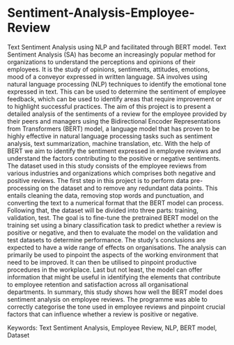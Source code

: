 # Sentiment-Analysis-Employee-Review
Text Sentiment Analysis using NLP and facilitated through BERT model.
Text Sentiment Analysis (SA) has become an increasingly popular method for organizations to understand the perceptions and opinions of their employees. It is the study of opinions, sentiments, attitudes, emotions, mood of a conveyor expressed in written language. SA involves using natural language processing (NLP) techniques to identify the emotional tone expressed in text. This can be used to determine the sentiment of employee feedback, which can be used to identify areas that require improvement or to highlight successful practices. The aim of this project is to present a detailed analysis of the sentiments of a review for the employee provided by their peers and managers using the Bidirectional Encoder Representations from Transformers (BERT) model, a language model that has proven to be highly effective in natural language processing tasks such as sentiment analysis, text summarization, machine translation, etc. With the help of BERT we aim to identify the sentiment expressed in employee reviews and understand the factors contributing to the positive or negative sentiments. The dataset used in this study consists of the employee reviews from various industries and organizations which comprises both negative and positive reviews. The first step in this project is to perform data pre-processing on the dataset and to remove any redundant data points. This entails cleaning the data, removing stop words and punctuation, and converting the text to a numerical format that the BERT model can process. Following that, the dataset will be divided into three parts: training, validation, test. The goal is to fine-tune the pretrained BERT model on the training set using a binary classification task to predict whether a review is positive or negative, and then to evaluate the model on the validation and test datasets to determine performance. The study's conclusions are expected to have a wide range of effects on organisations. The analysis can primarily be used to pinpoint the aspects of the working environment that need to be improved. It can then be utilised to pinpoint productive procedures in the workplace. Last but not least, the model can offer information that might be useful in identifying the elements that contribute to employee retention and satisfaction across all organisational departments. In summary, this study shows how well the BERT model does sentiment analysis on employee reviews. The programme was able to correctly categorise the tone used in employee reviews and pinpoint crucial factors that can influence whether a review is positive or negative.

Keywords: Text Sentiment Analysis, Employee Review, NLP, BERT model, Dataset
